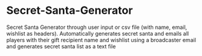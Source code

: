 # Secret-Santa-Generator

Secret Santa Generator through user input or csv file (with name, email, wishlist as headers).
Automatically generates secret santa and emails all players with their gift recipient name and wishlist using a broadcaster email and generates secret santa list as a text file


